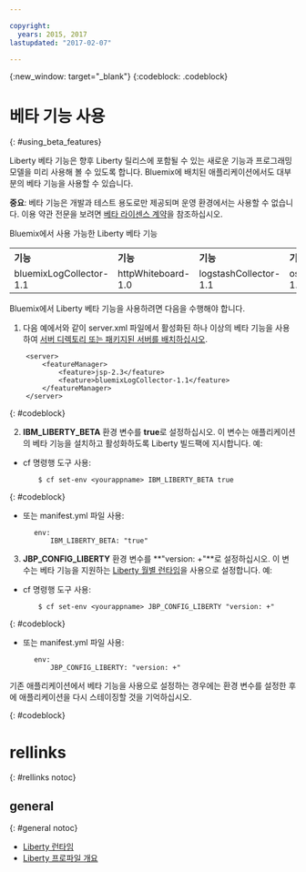 ```yaml
---

copyright:
  years: 2015, 2017
lastupdated: "2017-02-07"

---
```


{:new_window: target="_blank"}
{:codeblock: .codeblock}

# 베타 기능 사용
{: #using_beta_features}

Liberty 베타 기능은 향후 Liberty 릴리스에 포함될 수 있는 새로운 기능과 프로그래밍 모델을 미리 사용해 볼 수 있도록 합니다. Bluemix에 배치된 애플리케이션에서도 대부분의 베타 기능을 사용할 수 있습니다. 

**중요**: 베타 기능은 개발과 테스트 용도로만 제공되며 운영 환경에서는 사용할 수 없습니다. 이용 약관 전문을 보려면 [베타 라이센스 계약](http://public.dhe.ibm.com/ibmdl/export/pub/software/websphere/wasdev/downloads/wlp/beta/lafiles/en.html)을 참조하십시오.

Bluemix에서 사용 가능한 Liberty 베타 기능
<table>
<tr>
<th align="left">기능</th>
<th align="left">기능</th>
<th align="left">기능</th>
<th align="left">기능</th>
</tr>

<tr>
<td>bluemixLogCollector-1.1</td>
<td>httpWhiteboard-1.0</td>
<td>logstashCollector-1.1</td>
<td>osgiBundle-1.0</td>
</tr>
</table>

Bluemix에서 Liberty 베타 기능을 사용하려면 다음을 수행해야 합니다.

1. 다음 예에서와 같이 server.xml 파일에서 활성화된 하나 이상의 베타 기능을 사용하여 [서버 디렉토리 또는 패키지된 서버를 배치하십시오](optionsForPushing.html). 
```
    <server>
        <featureManager>
            <feature>jsp-2.3</feature>
            <feature>bluemixLogCollector-1.1</feature>
        </featureManager>
    </server>
```
{: #codeblock}

2.  **IBM_LIBERTY_BETA** 환경 변수를 **true**로 설정하십시오. 이 변수는 애플리케이션의 베타 기능을 설치하고 활성화하도록 Liberty 빌드팩에 지시합니다. 예: 
  * cf 명령행 도구 사용: 
```
       $ cf set-env <yourappname> IBM_LIBERTY_BETA true
```
{: #codeblock}

  * 또는 manifest.yml 파일 사용: 
```
      env:
          IBM_LIBERTY_BETA: "true"
```

3. **JBP_CONFIG_LIBERTY** 환경 변수를 **"version: +"**로 설정하십시오. 이 변수는 베타 기능을 지원하는 [Liberty 월별 런타임](buildpackDefaults.html#liberty_versions)을 사용으로 설정합니다. 예: 
  * cf 명령행 도구 사용: 
```
       $ cf set-env <yourappname> JBP_CONFIG_LIBERTY "version: +"
```
{: #codeblock}

  * 또는 manifest.yml 파일 사용: 
```
      env:
          JBP_CONFIG_LIBERTY: "version: +"
```

기존 애플리케이션에서 베타 기능을 사용으로 설정하는 경우에는 환경 변수를 설정한 후에 애플리케이션을 다시 스테이징할 것을 기억하십시오.

{: #codeblock}

# rellinks
{: #rellinks notoc}
## general
{: #general notoc}
* [Liberty 런타임](index.html)
* [Liberty 프로파일 개요](http://www-01.ibm.com/support/knowledgecenter/SSAW57_8.5.5/com.ibm.websphere.wlp.nd.doc/ae/cwlp_about.html)
